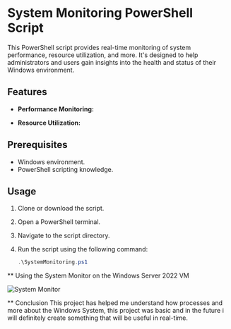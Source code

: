 # System Monitoring PowerShell Script

This PowerShell script provides real-time monitoring of system performance, resource utilization, and more. It's designed to help administrators and users gain insights into the health and status of their Windows environment.

## Features

- **Performance Monitoring:**
  
- **Resource Utilization:**

## Prerequisites

- Windows environment.
- PowerShell scripting knowledge.

## Usage

1. Clone or download the script.
2. Open a PowerShell terminal.
3. Navigate to the script directory.
4. Run the script using the following command:

   ```powershell
   .\SystemMonitoring.ps1

** Using the System Monitor on the Windows Server 2022 VM 

![System Monitor](https://github.com/EliasMo/Sysmonitor-PS/assets/45215421/c5abe9d3-6447-4c00-82c4-bb5caeea6907)


** Conclusion 
This project has helped me understand how processes and more about the Windows System, this project was basic and in the future i will definitely create something that will be useful in real-time. 



